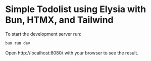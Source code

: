 # Simple Todolist using Elysia with Bun, HTMX, and Tailwind

To start the development server run:

```bash
bun run dev
```

Open http://localhost:8080/ with your browser to see the result.
